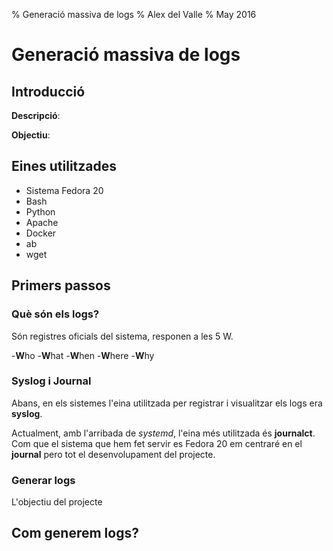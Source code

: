 % Generació massiva de logs
% Alex del Valle
% May 2016

# Generació massiva de logs

## Introducció

**Descripció**:

**Objectiu**:

## Eines utilitzades

- Sistema Fedora 20
- Bash
- Python
- Apache
- Docker
- ab
- wget

## Primers passos

### Què són els logs?

Són registres oficials del sistema, responen a les 5 W.

  -**W**ho
  -**W**hat
  -**W**hen
  -**W**here
  -**W**hy
  
### Syslog i Journal

Abans, en els sistemes l'eina utilitzada per registrar i visualitzar els logs era **syslog**.

Actualment, amb l'arribada de *systemd*, l'eina més utilitzada és **journalct**. Com que el sistema que hem fet servir es Fedora 20
em centraré en el **journal** pero tot el desenvolupament del projecte.

### Generar logs

L'objectiu del projecte

## Com generem logs?



